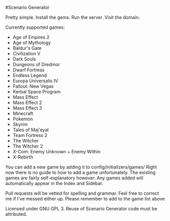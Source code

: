 #Scenario Generator

Pretty simple. Install the gems. Run the server. Visit the domain.

Currently supported games:
* Age of Empires 2
* Age of Mythology
* Baldur's Gate
* Civilization V
* Dark Souls
* Dungeons of Dredmor
* Dwarf Fortress
* Endless Legend
* Europa Universalis IV
* Fallout: New Vegas
* Kerbal Space Program
* Mass Effect
* Mass Effect 2
* Mass Effect 3
* Minecraft
* Pokemon
* Skyrim
* Tales of Maj'eyal
* Team Fortress 2
* The Witcher
* The Witcher 2
* X-Com: Enemy Unknown + Enemy Within
* X-Rebirth

You can add a new game by adding it to config/initializers/games/
Right now there is no guide to how to add a game unfortunately. The existing games are fairly self-explanatory however.
Any games added will automatically appear in the Index and Sidebar.

Pull requests will be vetted for spelling and grammar. Feel free to correct me if I've messed either up.
Please remember to add to the game list above

Licensed under GNU GPL 3. Reuse of Scenario Generator code must be attributed.